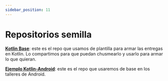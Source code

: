 ```yaml
---
sidebar_position: 11
---
```


# Repositorios semilla

**[Kotlin Base](https://github.com/obj2-unahur/kotlin-base)**: este es el repo que usamos de plantilla para armar las entregas en Kotlin. Lo compartimos para que puedan chusmearlo y usarlo para armar lo que quieran.

**[Ejemplo Kotlin-Android](https://github.com/obj2-unahur/android-proyecto-ejemplo)**: este es el repo que usaremos de base en los talleres de Android.
